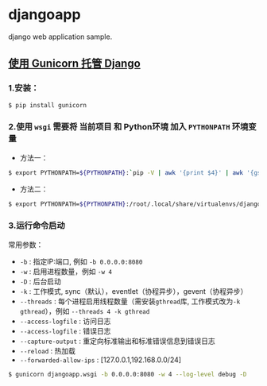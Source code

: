 # djangoapp
django web application sample.

## [使用 Gunicorn 托管 Django](https://docs.djangoproject.com/zh-hans/4.2/howto/deployment/wsgi/gunicorn/) 

### 1.安装：
```bash
$ pip install gunicorn
```

### 2.使用 `wsgi` 需要将 当前项目 和 Python环境 加入 `PYTHONPATH` 环境变量

* 方法一：
```bash
$ export PYTHONPATH=${PYTHONPATH}:`pip -V | awk '{print $4}' | awk '{gsub(/\/pip/,"");print}'`:`pwd`
```

* 方法二：
```bash
$ export PYTHONPATH=${PYTHONPATH}:/root/.local/share/virtualenvs/djangoapp-yg1Eq-7T/lib/python3.9/site-packages:/opt/djangoapp
```

### 3.运行命令启动

常用参数：

* `-b` : 指定IP:端口, 例如 `-b 0.0.0.0:8080`
* `-w` : 启用进程数量，例如 `-w 4`
* `-D` : 后台启动
* `-k` : 工作模式, sync（默认），eventlet（协程异步），gevent（协程异步）
* `--threads` : 每个进程启用线程数量（需安装`gthread`库, 工作模式改为`-k gthread`），例如 `--threads 4 -k gthread`
* `--access-logfile` : 访问日志
* `--access-logfile` : 错误日志
* `--capture-output` : 重定向标准输出和标准错误信息到错误日志
* `--reload` : 热加载
* `--forwarded-allow-ips` : [127.0.0.1,192.168.0.0/24]

```bash
$ gunicorn djangoapp.wsgi -b 0.0.0.0:8080 -w 4 --log-level debug -D 
```